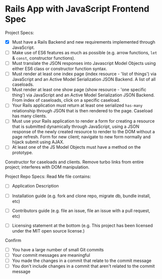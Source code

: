 # Rails App with JavaScript Frontend Spec

Project Specs:
- [x] Must have a Rails Backend and new requirements implemented through JavaScript.
- [ ] Make use of ES6 features as much as possible (e.g. arrow functions, `let` & `const`, constructor functions).
- [ ] Must translate the JSON responses into Javascript Model Objects using either ES6 class or constructor function syntax.
- [ ] Must render at least one index page (index resource - 'list of things') via JavaScript and an Active Model Serialization JSON Backend.  A list of all caseloads.
- [ ] Must render at least one show page (show resource - 'one specific thing') via JavaScript and an Active Model Serialization JSON Backend.  From index of caseloads, click on a specific caseload.
- [ ] Your Rails application must return at least one serialized `has-many` relationship through JSON that is then rendered to the page.  Caseload has many clients.
- [ ] Must use your Rails application to render a form for creating a resource that is submitted dynamically through JavaScript, using a JSON response of the newly created resource to render to the DOM without a page refresh.  Form for new client; navigate to new form normally and hijack submit using AJAX.
- [ ] At least one of the JS Model Objects must have a method on the prototype.

Constructor for caseloads and clients.
Remove turbo links from entire project; interferes with DOM manipulation.

Project Repo Specs:
Read Me file contains:
- [ ] Application Description
- [ ] Installation guide (e.g. fork and clone repo, migrate db, bundle install, etc)
- [ ] Contributors guide (e.g. file an issue, file an issue with a pull request, etc)
- [ ] Licensing statement at the bottom (e.g. This project has been licensed under the MIT open source license.)


Confirm
- [ ] You have a large number of small Git commits
- [ ] Your commit messages are meaningful
- [ ] You made the changes in a commit that relate to the commit message
- [ ] You don't include changes in a commit that aren't related to the commit message